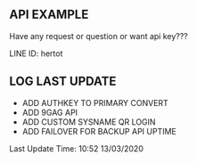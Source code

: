 ## API EXAMPLE ##

Have any request or question or want api key???

LINE ID: hertot



## LOG LAST UPDATE ##

- ADD AUTHKEY TO PRIMARY CONVERT
- ADD 9GAG API
- ADD CUSTOM SYSNAME QR LOGIN
- ADD FAILOVER FOR BACKUP API UPTIME

Last Update Time: 10:52 13/03/2020
